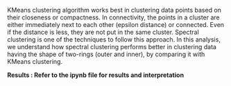 KMeans clustering algorithm works best  in clustering data points based on their closeness or compactness. In connectivity, the points in a cluster are either immediately next to each other (epsilon distance) or connected. Even if the distance is less, they are not put in the same cluster. Spectral clustering is one of the techniques to follow this approach. In this analysis, we understand how spectral clustering performs better in clustering data having the shape of two-rings (outer and inner), by comparing it with KMeans clustering.  

**Results : Refer to the ipynb file for results and interpretation**
